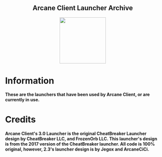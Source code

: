 <h2 align="center">Arcane Client Launcher Archive</h2>

<p align="center">
    <img src="https://i.imgur.com/e4Au1VM.png" width="150" height="150"/>
</p>

# Information

**These are the launchers that have been used by Arcane Client, or are currently in use.**

# Credits

<h4>Arcane Client's 3.0 Launcher is the original CheatBreaker Launcher design by CheatBreaker LLC, and FrozenOrb LLC. This launcher's design is from the 2017 version of the CheatBreaker launcher. All code is 100% original, however, 2.3's launcher design is by Jegox and ArcaneCiCi.</h4>
